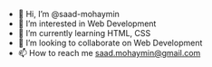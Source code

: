 - 👋 Hi, I’m @saad-mohaymin
- 👀 I’m interested in Web Development
- 🌱 I’m currently learning HTML, CSS
- 💞️ I’m looking to collaborate on Web Development
- 📫 How to reach me saad.mohaymin@gmail.com

<!---
saad-mohaymin/saad-mohaymin is a ✨ special ✨ repository because its `README.md` (this file) appears on your GitHub profile.
You can click the Preview link to take a look at your changes.
--->
